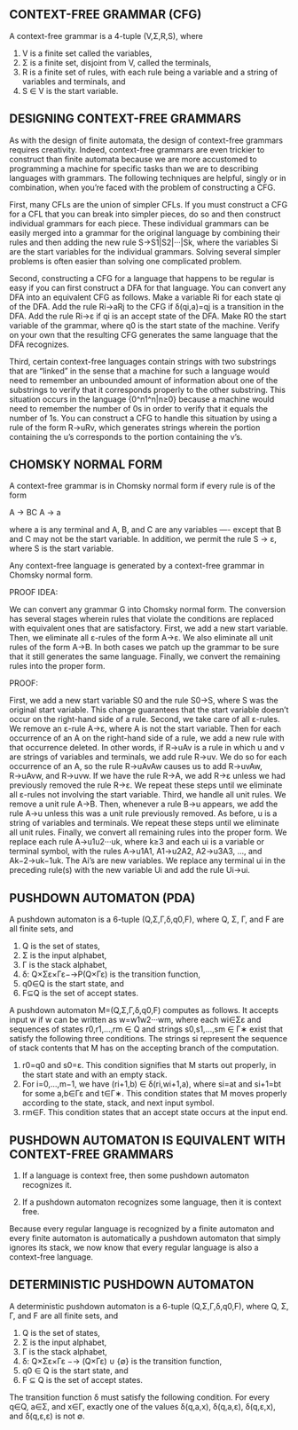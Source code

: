 CONTEXT-FREE GRAMMAR (CFG)
--------------------------

A context-free grammar is a 4-tuple (V,Σ,R,S), where

1. V is a finite set called the variables,
2. Σ is a finite set, disjoint from V, called the terminals,
3. R is a finite set of rules, with each rule being a variable and a string of variables and terminals, and
4. S ∈ V is the start variable.


DESIGNING CONTEXT-FREE GRAMMARS
-------------------------------

As with the design of finite automata, the design of context-free
grammars requires creativity. Indeed, context-free grammars are even
trickier to construct than finite automata because we are more
accustomed to programming a machine for specific tasks than we are to
describing languages with grammars. The following techniques are
helpful, singly or in combination, when you’re faced with the problem
of constructing a CFG.

First, many CFLs are the union of simpler CFLs. If you must construct
a CFG for a CFL that you can break into simpler pieces, do so and then
construct individual grammars for each piece. These individual
grammars can be easily merged into a grammar for the original language
by combining their rules and then adding the new rule S→S1|S2|···|Sk,
where the variables Si are the start variables for the individual
grammars. Solving several simpler problems is often easier than
solving one complicated problem.

Second, constructing a CFG for a language that happens to be regular
is easy if you can first construct a DFA for that language. You can
convert any DFA into an equivalent CFG as follows. Make a variable Ri
for each state qi of the DFA. Add the rule Ri→aRj to the CFG if
δ(qi,a)=qj is a transition in the DFA. Add the rule Ri→ε if qi is an
accept state of the DFA. Make R0 the start variable of the grammar,
where q0 is the start state of the machine. Verify on your own that
the resulting CFG generates the same language that the DFA recognizes.

Third, certain context-free languages contain strings with two
substrings that are “linked” in the sense that a machine for such a
language would need to remember an unbounded amount of information
about one of the substrings to verify that it corresponds properly to
the other substring. This situation occurs in the language
{0^n1^n|n≥0} because a machine would need to remember the number of 0s
in order to verify that it equals the number of 1s. You can construct
a CFG to handle this situation by using a rule of the form R→uRv,
which generates strings wherein the portion containing the u’s
corresponds to the portion containing the v’s.


CHOMSKY NORMAL FORM
-------------------

A context-free grammar is in Chomsky normal form if every rule is of
the form

  A → BC
  A → a

where a is any terminal and A, B, and C are any variables —- except
that B and C may not be the start variable. In addition, we permit the
rule S → ε, where S is the start variable.

Any context-free language is generated by a context-free grammar in
Chomsky normal form.

PROOF IDEA:

We can convert any grammar G into Chomsky normal form.  The conversion
has several stages wherein rules that violate the conditions are
replaced with equivalent ones that are satisfactory. First, we add a
new start variable. Then, we eliminate all ε-rules of the form A→ε. We
also eliminate all unit rules of the form A→B. In both cases we patch
up the grammar to be sure that it still generates the same
language. Finally, we convert the remaining rules into the proper
form.

PROOF:

First, we add a new start variable S0 and the rule S0→S, where S was
the original start variable. This change guarantees that the start
variable doesn’t occur on the right-hand side of a rule.  Second, we
take care of all ε-rules. We remove an ε-rule A→ε, where A is not the
start variable. Then for each occurrence of an A on the right-hand
side of a rule, we add a new rule with that occurrence deleted. In
other words, if R→uAv is a rule in which u and v are strings of
variables and terminals, we add rule R→uv. We do so for each
occurrence of an A, so the rule R→uAvAw causes us to add R→uvAw,
R→uAvw, and R→uvw. If we have the rule R→A, we add R→ε unless we had
previously removed the rule R→ε. We repeat these steps until we
eliminate all ε-rules not involving the start variable. Third, we
handle all unit rules. We remove a unit rule A→B. Then, whenever a
rule B→u appears, we add the rule A→u unless this was a unit rule
previously removed. As before, u is a string of variables and
terminals. We repeat these steps until we eliminate all unit rules.
Finally, we convert all remaining rules into the proper form. We
replace each rule A→u1u2···uk, where k≥3 and each ui is a variable or
terminal symbol, with the rules A→u1A1, A1→u2A2, A2→u3A3, ..., and
Ak−2→uk−1uk. The Ai’s are new variables. We replace any terminal ui in
the preceding rule(s) with the new variable Ui and add the rule Ui→ui.


PUSHDOWN AUTOMATON (PDA)
------------------------

A pushdown automaton is a 6-tuple (Q,Σ,Γ,δ,q0,F), where Q, Σ, Γ, and F
are all finite sets, and

1. Q is the set of states,
2. Σ is the input alphabet,
3. Γ is the stack alphabet,
4. δ: Q×Σε×Γε−→P(Q×Γε) is the transition function,
5. q0∈Q is the start state, and
6. F⊆Q is the set of accept states.

A pushdown automaton M=(Q,Σ,Γ,δ,q0,F) computes as follows. It accepts
input w if w can be written as w=w1w2···wm, where each wi∈Σε and
sequences of states r0,r1,...,rm ∈ Q and strings s0,s1,...,sm ∈ Γ∗
exist that satisfy the following three conditions. The strings si
represent the sequence of stack contents that M has on the accepting
branch of the computation.

1. r0=q0 and s0=ε. This condition signifies that M starts out
   properly, in the start state and with an empty stack.
2. For i=0,...,m−1, we have (ri+1,b) ∈ δ(ri,wi+1,a), where si=at and
   si+1=bt for some a,b∈Γε and t∈Γ∗. This condition states that M
   moves properly according to the state, stack, and next input
   symbol.
3. rm∈F. This condition states that an accept state occurs at the
   input end.


PUSHDOWN AUTOMATON IS EQUIVALENT WITH CONTEXT-FREE GRAMMARS
-----------------------------------------------------------

1. If a language is context free, then some pushdown automaton
   recognizes it.

2. If a pushdown automaton recognizes some language, then it is
   context free.

Because every regular language is recognized by a finite automaton and
every finite automaton is automatically a pushdown automaton that
simply ignores its stack, we now know that every regular language is
also a context-free language.


DETERMINISTIC PUSHDOWN AUTOMATON
--------------------------------

A deterministic pushdown automaton is a 6-tuple (Q,Σ,Γ,δ,q0,F), where
Q, Σ, Γ, and F are all finite sets, and

1. Q is the set of states,
2. Σ is the input alphabet,
3. Γ is the stack alphabet,
4. δ: Q×Σε×Γε −→ (Q×Γε) ∪ {∅} is the transition function,
5. q0 ∈ Q is the start state, and
6. F ⊆ Q is the set of accept states.

The transition function δ must satisfy the following condition. For
every q∈Q, a∈Σ, and x∈Γ, exactly one of the values δ(q,a,x), δ(q,a,ε),
δ(q,ε,x), and δ(q,ε,ε) is not ∅.
